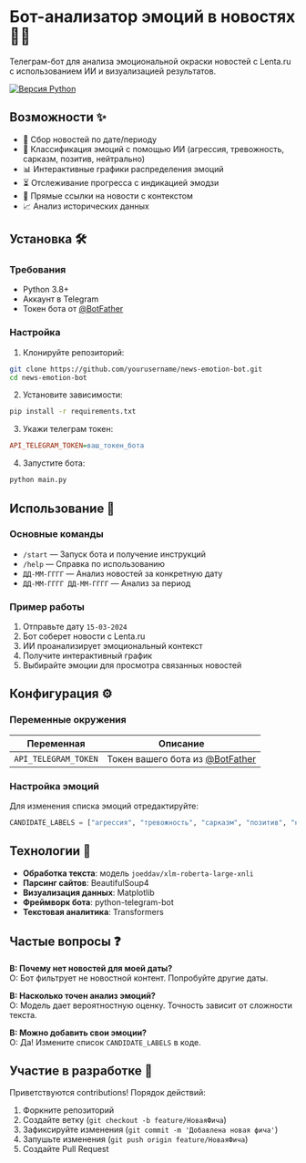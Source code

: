 # Бот-анализатор эмоций в новостях 🤖📰

Телеграм-бот для анализа эмоциональной окраски новостей с Lenta.ru с использованием ИИ и визуализацией результатов.

[![Версия Python](https://img.shields.io/badge/python-3.8%2B-blue)](https://www.python.org/)


## Возможности ✨
- 📅 Сбор новостей по дате/периоду
- 🤖 Классификация эмоций с помощью ИИ (агрессия, тревожность, сарказм, позитив, нейтрально)
- 📊 Интерактивные графики распределения эмоций
- ⏳ Отслеживание прогресса с индикацией эмодзи
- 🔗 Прямые ссылки на новости с контекстом
- 📈 Анализ исторических данных

## Установка 🛠️

### Требования
- Python 3.8+
- Аккаунт в Telegram
- Токен бота от [@BotFather](https://t.me/botfather)

### Настройка
1. Клонируйте репозиторий:
```bash
git clone https://github.com/yourusername/news-emotion-bot.git
cd news-emotion-bot
```

2. Установите зависимости:
```bash
pip install -r requirements.txt
```

3. Укажи телеграм токен:
```ini
API_TELEGRAM_TOKEN=ваш_токен_бота
```

4. Запустите бота:
```bash
python main.py
```

## Использование 🚀

### Основные команды
- `/start` — Запуск бота и получение инструкций
- `/help` — Справка по использованию
- `ДД-ММ-ГГГГ` — Анализ новостей за конкретную дату
- `ДД-ММ-ГГГГ ДД-ММ-ГГГГ` — Анализ за период

### Пример работы
1. Отправьте дату `15-03-2024`
2. Бот соберет новости с Lenta.ru
3. ИИ проанализирует эмоциональный контекст
4. Получите интерактивный график
5. Выбирайте эмоции для просмотра связанных новостей

## Конфигурация ⚙️

### Переменные окружения
| Переменная | Описание |
|------------|-----------|
| `API_TELEGRAM_TOKEN` | Токен вашего бота из [@BotFather](https://t.me/botFather) |

### Настройка эмоций
Для изменения списка эмоций отредактируйте:
```python
CANDIDATE_LABELS = ["агрессия", "тревожность", "сарказм", "позитив", "нейтральное состояние"]
```

## Технологии 🧩
- **Обработка текста**: модель `joeddav/xlm-roberta-large-xnli`
- **Парсинг сайтов**: BeautifulSoup4
- **Визуализация данных**: Matplotlib
- **Фреймворк бота**: python-telegram-bot
- **Текстовая аналитика**: Transformers

## Частые вопросы ❓
**В: Почему нет новостей для моей даты?**  
О: Бот фильтрует не новостной контент. Попробуйте другие даты.

**В: Насколько точен анализ эмоций?**  
О: Модель дает вероятностную оценку. Точность зависит от сложности текста.

**В: Можно добавить свои эмоции?**  
О: Да! Измените список `CANDIDATE_LABELS` в коде.

## Участие в разработке 🤝
Приветствуются contributions! Порядок действий:
1. Форкните репозиторий
2. Создайте ветку (`git checkout -b feature/НоваяФича`)
3. Зафиксируйте изменения (`git commit -m 'Добавлена новая фича'`)
4. Запушьте изменения (`git push origin feature/НоваяФича`)
5. Создайте Pull Request
